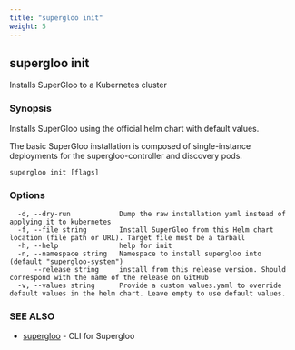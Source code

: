 ```yaml
---
title: "supergloo init"
weight: 5
---
```

## supergloo init

Installs SuperGloo to a Kubernetes cluster

### Synopsis

Installs SuperGloo using the official helm chart with default values.

The basic SuperGloo installation is composed of single-instance deployments for the supergloo-controller and discovery pods. 


```
supergloo init [flags]
```

### Options

```
  -d, --dry-run            Dump the raw installation yaml instead of applying it to kubernetes
  -f, --file string        Install SuperGloo from this Helm chart location (file path or URL). Target file must be a tarball
  -h, --help               help for init
  -n, --namespace string   Namespace to install supergloo into (default "supergloo-system")
      --release string     install from this release version. Should correspond with the name of the release on GitHub
  -v, --values string      Provide a custom values.yaml to override default values in the helm chart. Leave empty to use default values.
```

### SEE ALSO

* [supergloo](../supergloo)	 - CLI for Supergloo

